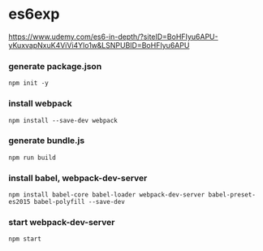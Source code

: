 # es6exp

https://www.udemy.com/es6-in-depth/?siteID=BoHFIyu6APU-yKuxvapNxuK4ViVi4Ylo1w&LSNPUBID=BoHFIyu6APU

### generate package.json
```
npm init -y
```
### install webpack
```
npm install --save-dev webpack
```
### generate bundle.js
```
npm run build
```


### install babel, webpack-dev-server
```
npm install babel-core babel-loader webpack-dev-server babel-preset-es2015 babel-polyfill --save-dev
```
### start webpack-dev-server
```
npm start
```
